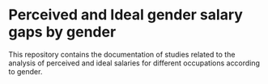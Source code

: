 # Perceived and Ideal gender salary gaps by gender

This repository contains the documentation of studies related to the analysis of perceived and ideal salaries for different occupations according to gender.
